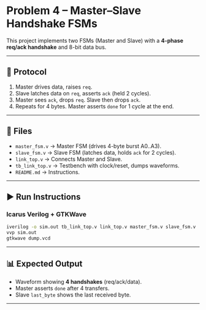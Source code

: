 # Problem 4 – Master–Slave Handshake FSMs

This project implements two FSMs (Master and Slave) with a **4-phase req/ack handshake** and 8-bit data bus.

---

## 📌 Protocol
1. Master drives data, raises `req`.
2. Slave latches data on `req`, asserts `ack` (held 2 cycles).
3. Master sees `ack`, drops `req`. Slave then drops `ack`.
4. Repeats for 4 bytes. Master asserts `done` for 1 cycle at the end.

---

## 📂 Files
- `master_fsm.v` → Master FSM (drives 4-byte burst A0..A3).
- `slave_fsm.v` → Slave FSM (latches data, holds `ack` for 2 cycles).
- `link_top.v` → Connects Master and Slave.
- `tb_link_top.v` → Testbench with clock/reset, dumps waveforms.
- `README.md` → Instructions.

---

## ▶️ Run Instructions

### Icarus Verilog + GTKWave
```sh
iverilog -o sim.out tb_link_top.v link_top.v master_fsm.v slave_fsm.v
vvp sim.out
gtkwave dump.vcd
```


---

## 📊 Expected Output
- Waveform showing **4 handshakes** (req/ack/data).
- Master asserts `done` after 4 transfers.
- Slave `last_byte` shows the last received byte.

---
